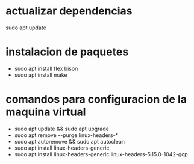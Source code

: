 # actualizar dependencias
sudo apt update

# instalacion de paquetes
- sudo apt install flex bison
- sudo apt install make

# comandos para configuracion de la maquina virtual
- sudo apt update && sudo apt upgrade
- sudo apt remove --purge linux-headers-*
- sudo apt autoremove && sudo apt autoclean
- sudo apt install linux-headers-generic
- sudo apt install linux-headers-generic linux-headers-5.15.0-1042-gcp
